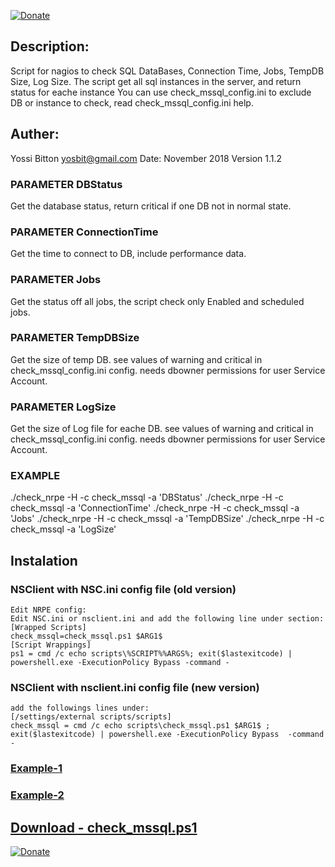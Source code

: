 [![Donate](https://www.paypalobjects.com/en_US/IL/i/btn/btn_donateCC_LG.gif)](https://paypal.me/yosbit)
## Description:
Script for nagios to check SQL DataBases, Connection Time, Jobs, TempDB Size, Log Size.
The script get all sql instances in the server, and return status for eache instance
You can use check_mssql_config.ini to exclude DB or instance to check, read check_mssql_config.ini help.

## Auther:
  Yossi Bitton yosbit@gmail.com
  Date: November 2018 
  Version 1.1.2

### PARAMETER DBStatus
Get the database status, return critical if one DB not in normal state.

### PARAMETER ConnectionTime
Get the time to connect to DB, include performance data.

### PARAMETER Jobs
Get the status off all jobs, the script check only Enabled and scheduled jobs.

### PARAMETER TempDBSize
Get the size of temp DB.
see values of warning and critical in check_mssql_config.ini config.
needs dbowner permissions for user Service Account.

### PARAMETER LogSize
Get the size of Log file for eache DB.
see values of warning and critical in check_mssql_config.ini config.
needs dbowner permissions for user Service Account.

### EXAMPLE
   ./check_nrpe -H <MSSQL IP Address> -c check_mssql -a 'DBStatus'
   ./check_nrpe -H <MSSQL IP Address> -c check_mssql -a 'ConnectionTime'
   ./check_nrpe -H <MSSQL IP Address> -c check_mssql -a 'Jobs'
   ./check_nrpe -H <MSSQL IP Address> -c check_mssql -a 'TempDBSize'
   ./check_nrpe -H <MSSQL IP Address> -c check_mssql -a 'LogSize'
  
   ## Instalation
   ### NSClient with NSC.ini config file (old version)
    Edit NRPE config:
    Edit NSC.ini or nsclient.ini and add the following line under section:
    [Wrapped Scripts]
    check_mssql=check_mssql.ps1 $ARG1$
    [Script Wrappings]
    ps1 = cmd /c echo scripts\%SCRIPT%%ARGS%; exit($lastexitcode) | powershell.exe -ExecutionPolicy Bypass -command - 
	
   ### NSClient with nsclient.ini config file (new version)
    add the followings lines under:
    [/settings/external scripts/scripts]
    check_mssql = cmd /c echo scripts\check_mssql.ps1 $ARG1$ ; exit($lastexitcode) | powershell.exe -ExecutionPolicy Bypass  -command -
### [Example-1](https://github.com/yosbit/nagios-plugins/blob/master/images/check_mssql_image1.jpg)
### [Example-2](https://github.com/yosbit/nagios-plugins/blob/master/images/check_mssql_image2.jpg)

## [Download - check_mssql.ps1](https://github.com/yosbit/nagios-plugins/releases/download/1.1.2/check_mssql.ps1)
[![Donate](https://www.paypalobjects.com/en_US/IL/i/btn/btn_donateCC_LG.gif)](https://paypal.me/yosbit)
